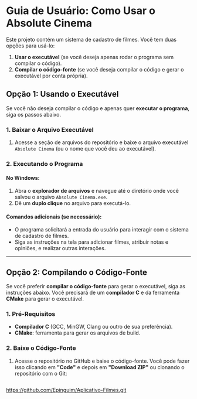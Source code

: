 # Guia de Usuário: Como Usar o Absolute Cinema

Este projeto contém um sistema de cadastro de filmes. Você tem duas opções para usá-lo:

1. **Usar o executável** (se você deseja apenas rodar o programa sem compilar o código).
2. **Compilar o código-fonte** (se você deseja compilar o código e gerar o executável por conta própria).

## Opção 1: Usando o Executável

Se você não deseja compilar o código e apenas quer **executar o programa**, siga os passos abaixo.

### **1. Baixar o Arquivo Executável**

1. Acesse a seção de arquivos do repositório e baixe o arquivo executável `Absolute Cinema` (ou o nome que você deu ao executável).

### **2. Executando o Programa**

#### **No Windows**:

1. Abra o **explorador de arquivos** e navegue até o diretório onde você salvou o arquivo `Absolute Cinema.exe`.
2. Dê um **duplo clique** no arquivo para executá-lo.

#### **Comandos adicionais** (se necessário):

- O programa solicitará a entrada do usuário para interagir com o sistema de cadastro de filmes.
- Siga as instruções na tela para adicionar filmes, atribuir notas e opiniões, e realizar outras interações.

---

## Opção 2: Compilando o Código-Fonte

Se você preferir **compilar o código-fonte** para gerar o executável, siga as instruções abaixo. Você precisará de um **compilador C** e da ferramenta **CMake** para gerar o executável.

### **1. Pré-Requisitos**

- **Compilador C** (GCC, MinGW, Clang ou outro de sua preferência).
- **CMake**: ferramenta para gerar os arquivos de build.

### **2. Baixe o Código-Fonte**

1. Acesse o repositório no GitHub e baixe o código-fonte. Você pode fazer isso clicando em **"Code"** e depois em **"Download ZIP"** ou clonando o repositório com o Git:

   ```bash
 https://github.com/Epinguim/Aplicativo-Filmes.git

